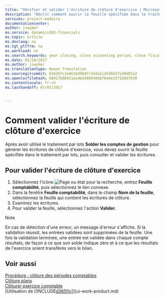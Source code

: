 ```yaml
---
title: "Vérifier et valider l'écriture de clôture d'exercice | Microsoft Docs"
description: "Décrit comment ouvrir la feuille spécifiée dans le traitement par lots Clôturer exercice comptable, puis examiner et valider l'écriture de clôture de fin d'exercice."
services: project-madeira
documentationcenter: 
author: jswymer
ms.service: dynamics365-financials
ms.topic: article
ms.devlang: na
ms.tgt_pltfrm: na
ms.workload: na
ms.search.keywords: year closing, close accounting period, close fiscal year, bank account detailed trial balance
ms.date: 03/29/2017
ms.author: jswymer
ms.translationtype: Human Translation
ms.sourcegitcommit: 81636fc2e661bd9b07c54da1cd5d0d27e30d01a2
ms.openlocfilehash: 68017b8b031ee4bd368936b6fb4de157328d7030
ms.contentlocale: fr-ch
ms.lasthandoff: 07/07/2017


---
```

# <a name="how-to-post-the-year-end-closing-entry"></a>Comment valider l'écriture de clôture d'exercice
Après avoir utilisé le traitement par lots **Solder les comptes de gestion** pour générer les écritures de clôture d'exercice, vous devez ouvrir la feuille spécifiée dans le traitement par lots, puis consulter et valider les écritures.

## <a name="to-post-the-year-end-closing-entry"></a>Pour valider l'écriture de clôture d'exercice
1. Sélectionnez l'icône ![Page ou état pour la recherche](media/ui-search/search_small.png "Page ou état pour la recherche"), entrez **Feuille comptabilité**, puis sélectionnez le lien connexe.
2. Dans la fenêtre **Feuille comptabilité**, dans le champ **Nom de la feuille**, sélectionnez la feuille qui contient les écritures de clôture.
3. Examinez les écritures.
4. Pour valider la feuille, sélectionnez l'action **Valider**.

> [!NOTE]  
>   En cas de détection d'une erreur, un message d'erreur s'affiche. Si la validation réussit, les entrées validées sont supprimées de la feuille. Une fois la validation terminée, une entrée est validée dans chaque compte résultats, de façon à ce que son solde indique zéro et à ce que les résultats de l'exercice soient transférés vers le bilan.

## <a name="see-also"></a>Voir aussi
[Procédure : clôture des périodes comptables](year-close-account-periods.md)  
[Clôture plans](year-close-books.md)  
[Clôturer exercice comptable](year-close-income-statement.md)  
[Utilisation de [!INCLUDE[d365fin](includes/d365fin_md.md)]](ui-work-product.md)

